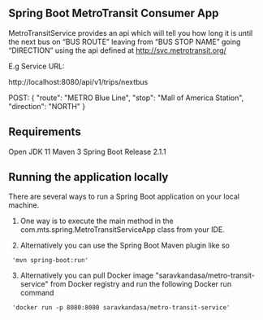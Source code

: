 Spring Boot MetroTransit Consumer App
-------------------------------------
MetroTransitService provides an api which will tell you how long it is until the next bus on “BUS ROUTE” leaving from 
“BUS STOP NAME” going “DIRECTION” using the api defined at http://svc.metrotransit.org/ 

E.g
Service URL:

   http://localhost:8080/api/v1/trips/nextbus

POST:
	{
		"route": "METRO Blue Line",
		"stop": "Mall of America Station",
		"direction": "NORTH"
	}

Requirements
------------
   Open JDK 11
   Maven 3
   Spring Boot Release 2.1.1

Running the application locally
-------------------------------

There are several ways to run a Spring Boot application on your local machine. 

   1. One way is to execute the main method in the com.mts.spring.MetroTransitServiceApp class from your IDE.

   2. Alternatively you can use the Spring Boot Maven plugin like so
        
     'mvn spring-boot:run'
    
   3. Alternatively you can pull Docker image "saravkandasa/metro-transit-service" from Docker registry and 
   run the following Docker run command
   
     'docker run -p 8080:8080 saravkandasa/metro-transit-service'
   


